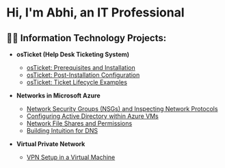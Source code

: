 # Hi, I'm Abhi, an IT Professional
<h2>👨‍💻 Information Technology Projects:</h2>

 - <b>osTicket (Help Desk Ticketing System)</b>
   - [osTicket: Prerequisites and Installation](https://github.com/abhi6267/Abhishek-Dixit/osticket-prereqs)
   - [osTicket: Post-Installation Configuration](https://github.com/abhi6267/Abhishek-Dixit/post-install-config)
   - [osTicket: Ticket Lifecycle Examples](https://github.com/abhi6267/Abhishek-Dixit/ticket-lifecycle)
    
- <b>Networks in Microsoft Azure</b>
  - [Network Security Groups (NSGs) and Inspecting Network Protocols](https://github.com/abhi6267/Abhishek-Dixit/azure-network-protocols)
  - [Configuring Active Directory within Azure VMs](https://github.com/abhi6267/Abhishek-Dixit/configure-ad)
  - [Network File Shares and Permissions](https://github.com/abhi6267/Abhishek-Dixit/Network-File-Shares-and-Permissions)
  - [Building Intuition for DNS](https://github.com/abhi6267/Abhishek-Dixit/Building-Intuition-for-DNS)
 
- <b>Virtual Private Network</b>
  - [VPN Setup in a Virtual Machine ](https://github.com/abhi6267/Abhishek-Dixit/Setting-UP-A-VPN)

